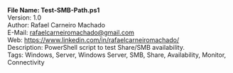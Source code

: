 <b>File Name: Test-SMB-Path.ps1</b><br>
Version: 1.0<br>
Author: Rafael Carneiro Machado<br>
E-Mail: rafaelcarneiromachado@gmail.com<br>
Web: https://www.linkedin.com/in/rafaelcarneiromachado/<br>
Description: PowerShell script to test Share/SMB availability.<br>
Tags: Windows, Server, Windows Server, SMB, Share, Availability, Monitor, Connectivity
